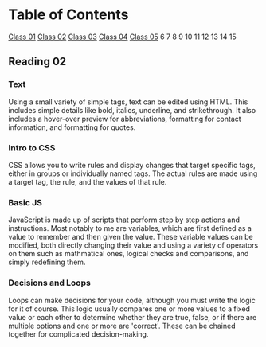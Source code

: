 # Table of Contents

[Class 01](class-01.md)
[Class 02](class-02.md)
[Class 03](class-03.md)
[Class 04](class-04.md)
[Class 05](class-05.md)
6
7
8
9
10
11
12
13
14
15

## Reading 02

### Text

Using a small variety of simple tags, text can be edited using HTML. This includes simple details like bold, italics, underline, and strikethrough. It also includes a hover-over preview for abbreviations, formatting for contact information, and formatting for quotes.

### Intro to CSS

CSS allows you to write rules and display changes that target specific tags, either in groups or individually named tags. The actual rules are made using a target tag, the rule, and the values of that rule.

### Basic JS

JavaScript is made up of scripts that perform step by step actions and instructions. Most notably to me are variables, which are first defined as a value to remember and then given the value. These variable values can be modified, both directly changing their value and using a variety of operators on them such as mathmatical ones, logical checks and comparisons, and simply redefining them.

### Decisions and Loops

Loops can make decisions for your code, although you must write the logic for it of course. This logic usually compares one or more values to a fixed value or each other to determine whether they are true, false, or if there are multiple options and one or more are 'correct'. These can be chained together for complicated decision-making.
